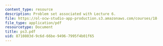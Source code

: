 ```yaml
---
content_type: resource
description: Problem set associated with Lecture 6.
file: https://ol-ocw-studio-app-production.s3.amazonaws.com/courses/18-725-algebraic-geometry-fall-2003/8710803d9c6d66be94967995f4b01f65_ps3.pdf
file_type: application/pdf
resourcetype: Document
title: ps3.pdf
uid: 8710803d-9c6d-66be-9496-7995f4b01f65
---
```

